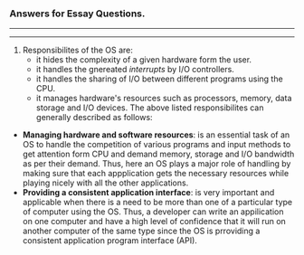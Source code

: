 ### Answers for Essay Questions.
  --------------------------------------------
  ********************************************
1. Responsibilites of the OS are:
    * it hides the complexity of a given hardware form the user.
    * it handles the gnereated *_interrupts_* by I/O controllers.
    * it handles the sharing of I/O between different programs using the CPU.
    * it manages hardware's resources such as processors, memory, data storage and I/O devices.
The above listed responsibilites can generally described as follows:

* **Managing hardware and software resources**: is an essential task of an OS to handle the competition of various programs and input methods to get attention form CPU and demand memory, storage and I/O bandwidth as per their demand. Thus, here an OS plays a major role of handling by making sure that each appplication gets the necessary resources while playing nicely with all the other applications.
* **Providing a consistent application interface**: is very important and applicable when there is a need to be more than one of a particular type of computer using the OS. Thus, a developer can write an appilication on one computer and have a high level of confidence that it will run on another computer of the same type since the OS is prroviding a consistent application program interface (API).